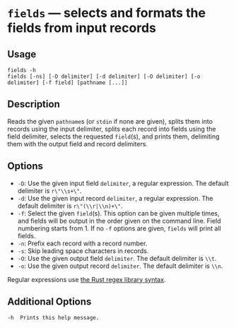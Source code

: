 # `fields` — selects and formats the fields from input records

## Usage

```
fields -h
fields [-ns] [-D delimiter] [-d delimiter] [-O delimiter] [-o delimiter] [-f field] [pathname [...]]
```

## Description

Reads the given `pathname`s (or `stdin` if none are given), splits them into
records using the input delimiter, splits each record into fields using the
field delimiter, selects the requested `field`(s), and prints them, delimiting
them with the output field and record delimiters.

## Options

* `-D`: Use the given input field `delimiter`, a regular expression. The
  default delimiter is `r\"\\s+\"`.
* `-d`: Use the given input record `delimiter`, a regular expression. The
  default delimiter is `r\"(\\r|\\n)+\"`.
* `-f`: Select the given `field`(s). This option can be given multiple times,
  and fields will be output in the order given on the command line. Field
  numbering starts from 1. If no `-f` options are given, `fields` will print all
  fields.
* `-n`: Prefix each record with a record number.
* `-s`: Skip leading space characters in records.
* `-O`: Use the given output field `delimiter`. The default delimiter is `\\t`.
* `-o`: Use the given output record `delimiter`. The default delimiter is `\\n`.

Regular expressions use [the Rust regex library
syntax](https://docs.rs/regex/latest/regex/).

## Additional Options

    -h  Prints this help message.
